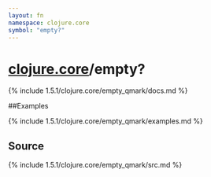 ```yaml
---
layout: fn
namespace: clojure.core
symbol: "empty?"
---
```


# [clojure.core](../)/empty?

{% include 1.5.1/clojure.core/empty_qmark/docs.md %}

##Examples

{% include 1.5.1/clojure.core/empty_qmark/examples.md %}
## Source
{% include 1.5.1/clojure.core/empty_qmark/src.md %}

